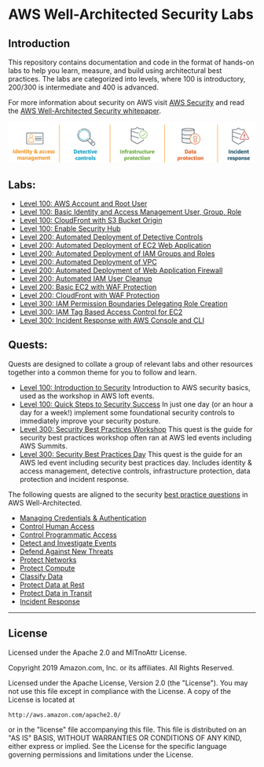 ﻿# AWS Well-Architected Security Labs

## Introduction
This repository contains documentation and code in the format of hands-on labs to help you learn, measure, and build using architectural best practices. The labs are categorized into levels, where 100 is introductory, 200/300 is intermediate and 400 is advanced.

For more information about security on AWS visit [AWS Security](https://aws.amazon.com/security/) and read the [AWS Well-Architected Security whitepaper](https://d1.awsstatic.com/whitepapers/architecture/AWS-Security-Pillar.pdf).  

![Images/aws_security_areas.png](Images/aws_security_areas.png)  

## Labs:
* [Level 100: AWS Account and Root User](100_AWS_Account_and_Root_User/README.md)
* [Level 100: Basic Identity and Access Management User, Group, Role](100_Basic_Identity_and_Access_Management_User_Group_Role/README.md)
* [Level 100: CloudFront with S3 Bucket Origin](100_CloudFront_with_S3_Bucket_Origin/README.md)
* [Level 100: Enable Security Hub](100_Enable_Security_Hub/README.md)
* [Level 200: Automated Deployment of Detective Controls](200_Automated_Deployment_of_Detective_Controls/README.md)
* [Level 200: Automated Deployment of EC2 Web Application](200_Automated_Deployment_of_EC2_Web_Application/README.md)
* [Level 200: Automated Deployment of IAM Groups and Roles](200_Automated_Deployment_of_IAM_Groups_and_Roles/README.md)
* [Level 200: Automated Deployment of VPC](200_Automated_Deployment_of_VPC/README.md)
* [Level 200: Automated Deployment of Web Application Firewall](200_Automated_Deployment_of_Web_Application_Firewall/README.md)
* [Level 200: Automated IAM User Cleanup](200_Automated_IAM_User_Cleanup/README.md)
* [Level 200: Basic EC2 with WAF Protection](200_Basic_EC2_with_WAF_Protection/README.md)
* [Level 200: CloudFront with WAF Protection](200_CloudFront_with_WAF_Protection/README.md)
* [Level 300: IAM Permission Boundaries Delegating Role Creation](300_IAM_Permission_Boundaries_Delegating_Role_Creation/README.md)
* [Level 300: IAM Tag Based Access Control for EC2](300_IAM_Tag_Based_Access_Control_for_EC2/README.md)
* [Level 300: Incident Response with AWS Console and CLI](300_Incident_Response_with_AWS_Console_and_CLI/README.md)

## Quests:
Quests are designed to collate a group of relevant labs and other resources together into a common theme for you to follow and learn.  

* [Level 100: Introduction to Security](Quest_100_Loft_Introduction_to_Security/README.md)
Introduction to AWS security basics, used as the workshop in AWS loft events.  
* [Level 100: Quick Steps to Security Success](Quest_100_Quick_Steps_to_Security_Success/README.md)
In just one day (or an hour a day for a week!) implement some foundational security controls to immediately improve your security posture. 
* [Level 300: Security Best Practices Workshop](Quest_300_Security_Best_Practices_Workshop_EC2/README.md)
This quest is the guide for security best practices workshop often ran at AWS led events including AWS Summits.  
* [Level 300: Security Best Practices Day](Quest_300_Security_Best_Practices_Day/README.md)
This quest is the guide for an AWS led event including security best practices day. Includes identity & access management, detective controls, infrastructure protection, data protection and incident response.  

The following quests are aligned to the security [best practice questions](https://wa.aws.amazon.com/wat.pillar.security.en.html) in AWS Well-Architected.

* [Managing Credentials & Authentication](Quest_Managing_Credentials_and_Authentication/README.md)
* [Control Human Access](Quest_Control_Human_Access/README.md)
* [Control Programmatic Access](Quest_Control_Programmatic_Access/README.md)
* [Detect and Investigate Events](Quest_Detect_and_Investigate_Events/README.md)
* [Defend Against New Threats](Quest_Defend_Against_New_Threats/README.md)
* [Protect Networks](Quest_Protect_Networks/README.md)
* [Protect Compute](Quest_Protect_Compute/README.md)
* [Classify Data](Quest_Classify_Data/README.md)
* [Protect Data at Rest](Quest_Protect_Data_at_Rest/README.md)
* [Protect Data in Transit](Quest_Protect_Data_in_Transit/README.md)
* [Incident Response](Quest_Incident_Response/README.md)

***

## License
Licensed under the Apache 2.0 and MITnoAttr License. 

Copyright 2019 Amazon.com, Inc. or its affiliates. All Rights Reserved.

Licensed under the Apache License, Version 2.0 (the "License"). You may not use this file except in compliance with the License. A copy of the License is located at

    http://aws.amazon.com/apache2.0/

or in the "license" file accompanying this file. This file is distributed on an "AS IS" BASIS, WITHOUT WARRANTIES OR CONDITIONS OF ANY KIND, either express or implied. See the License for the specific language governing permissions and limitations under the License.
